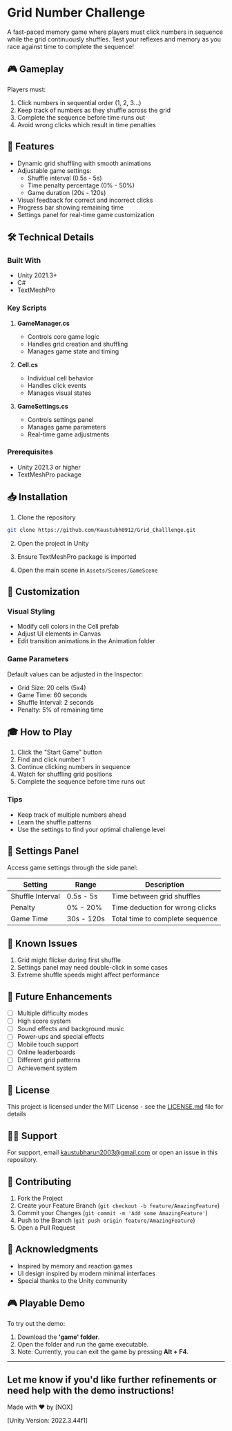 # Grid Number Challenge

A fast-paced memory game where players must click numbers in sequence while the grid continuously shuffles. Test your reflexes and memory as you race against time to complete the sequence!

## 🎮 Gameplay

Players must:
1. Click numbers in sequential order (1, 2, 3...)
2. Keep track of numbers as they shuffle across the grid
3. Complete the sequence before time runs out
4. Avoid wrong clicks which result in time penalties

## 🎯 Features

- Dynamic grid shuffling with smooth animations
- Adjustable game settings:
  - Shuffle interval (0.5s - 5s)
  - Time penalty percentage (0% - 50%)
  - Game duration (20s - 120s)
- Visual feedback for correct and incorrect clicks
- Progress bar showing remaining time
- Settings panel for real-time game customization

## 🛠️ Technical Details

### Built With
- Unity 2021.3+
- C#
- TextMeshPro

### Key Scripts

1. **GameManager.cs**
   - Controls core game logic
   - Handles grid creation and shuffling
   - Manages game state and timing

2. **Cell.cs**
   - Individual cell behavior
   - Handles click events
   - Manages visual states

3. **GameSettings.cs**
   - Controls settings panel
   - Manages game parameters
   - Real-time game adjustments

### Prerequisites
- Unity 2021.3 or higher
- TextMeshPro package

## 📥 Installation

1. Clone the repository
```bash
git clone https://github.com/Kaustubh0912/Grid_Challlenge.git
```

2. Open the project in Unity

3. Ensure TextMeshPro package is imported

4. Open the main scene in `Assets/Scenes/GameScene`

## 🎨 Customization

### Visual Styling
- Modify cell colors in the Cell prefab
- Adjust UI elements in Canvas
- Edit transition animations in the Animation folder

### Game Parameters
Default values can be adjusted in the Inspector:
- Grid Size: 20 cells (5x4)
- Game Time: 60 seconds
- Shuffle Interval: 2 seconds
- Penalty: 5% of remaining time

## 🎓 How to Play

1. Click the "Start Game" button
2. Find and click number 1
3. Continue clicking numbers in sequence
4. Watch for shuffling grid positions
5. Complete the sequence before time runs out

### Tips
- Keep track of multiple numbers ahead
- Learn the shuffle patterns
- Use the settings to find your optimal challenge level

## 🔧 Settings Panel

Access game settings through the side panel:

| Setting | Range | Description |
|---------|-------|-------------|
| Shuffle Interval | 0.5s - 5s | Time between grid shuffles |
| Penalty | 0% - 20% | Time deduction for wrong clicks |
| Game Time | 30s - 120s | Total time to complete sequence |


## 🐛 Known Issues

1. Grid might flicker during first shuffle
2. Settings panel may need double-click in some cases
3. Extreme shuffle speeds might affect performance

## 🚀 Future Enhancements

- [ ] Multiple difficulty modes
- [ ] High score system
- [ ] Sound effects and background music
- [ ] Power-ups and special effects
- [ ] Mobile touch support
- [ ] Online leaderboards
- [ ] Different grid patterns
- [ ] Achievement system

## 📝 License

This project is licensed under the MIT License - see the [LICENSE.md](LICENSE.md) file for details

## 🙋‍♂️ Support

For support, email [kaustubharun2003@gmail,com](mailto:kaustubharun2003@gmail,com) or open an issue in this repository.

## 🤝 Contributing

1. Fork the Project
2. Create your Feature Branch (`git checkout -b feature/AmazingFeature`)
3. Commit your Changes (`git commit -m 'Add some AmazingFeature'`)
4. Push to the Branch (`git push origin feature/AmazingFeature`)
5. Open a Pull Request

## 👏 Acknowledgments

- Inspired by memory and reaction games
- UI design inspired by modern minimal interfaces
- Special thanks to the Unity community

## 🎮 Playable Demo  
To try out the demo:  
1. Download the **'game' folder**.  
2. Open the folder and run the game executable.  
3. Note: Currently, you can exit the game by pressing **Alt + F4**.  

---

Let me know if you'd like further refinements or need help with the demo instructions!
---

Made with ❤️ by [NOX]

[Unity Version: 2022.3.44f1]
